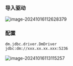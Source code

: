 ### 导入驱动

![image-20241016112628379](https://pub-b24cf0a8c1f14e9386435977aa464959.r2.dev/img/image-20241016112628379.png)

### 配置

```txt
dm.jdbc.driver.DmDriver
jdbc:dm://xxx.xx.xx.xxx:5236
```

![image-20241016113115257](https://pub-b24cf0a8c1f14e9386435977aa464959.r2.dev/img/image-20241016113115257.png)